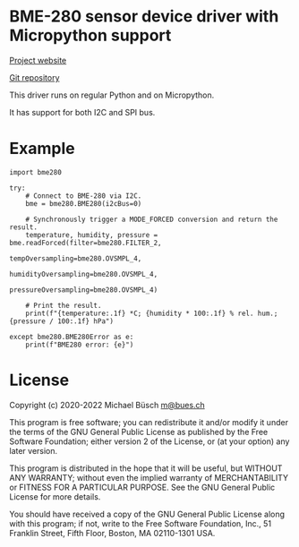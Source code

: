 # BME-280 sensor device driver with Micropython support

[Project website](https://bues.ch/)

[Git repository](https://bues.ch/cgit/bme280.git)

This driver runs on regular Python and on Micropython.

It has support for both I2C and SPI bus.

# Example

    import bme280

    try:
        # Connect to BME-280 via I2C.
        bme = bme280.BME280(i2cBus=0)

        # Synchronously trigger a MODE_FORCED conversion and return the result.
        temperature, humidity, pressure = bme.readForced(filter=bme280.FILTER_2,
                                                         tempOversampling=bme280.OVSMPL_4,
                                                         humidityOversampling=bme280.OVSMPL_4,
                                                         pressureOversampling=bme280.OVSMPL_4)

        # Print the result.
        print(f"{temperature:.1f} *C; {humidity * 100:.1f} % rel. hum.; {pressure / 100:.1f} hPa")

    except bme280.BME280Error as e:
        print(f"BME280 error: {e}")

# License

Copyright (c) 2020-2022 Michael Büsch <m@bues.ch>

This program is free software; you can redistribute it and/or modify
it under the terms of the GNU General Public License as published by
the Free Software Foundation; either version 2 of the License, or
(at your option) any later version.

This program is distributed in the hope that it will be useful,
but WITHOUT ANY WARRANTY; without even the implied warranty of
MERCHANTABILITY or FITNESS FOR A PARTICULAR PURPOSE.  See the
GNU General Public License for more details.

You should have received a copy of the GNU General Public License along
with this program; if not, write to the Free Software Foundation, Inc.,
51 Franklin Street, Fifth Floor, Boston, MA 02110-1301 USA.

